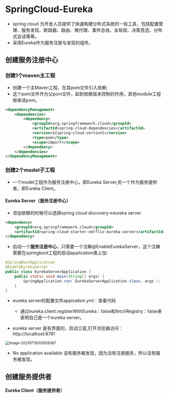 # SpringCloud-Eureka
- spring cloud 为开发人员提供了快速构建分布式系统的一些工具，包括配置管理、服务发现、断路器、路由、微代理、事件总线、全局锁、决策竞选、分布式会话等等。
- 采用Eureka作为服务注册与发现的组件。

## 创建服务注册中心

### 创建1个maven主工程

- 创建一个主Maven工程，在其pom文件引入依赖;
- 这个pom文件作为父pom文件，起到依赖版本控制的作用，其他module工程继承该pom。

```xml
<dependencyManagement>
    <dependencies>
        <dependency>
            <groupId>org.springframework.cloud</groupId>
            <artifactId>spring-cloud-dependencies</artifactId>
            <version>${spring-cloud.version}</version>
            <type>pom</type>
            <scope>import</scope>
        </dependency>
    </dependencies>
</dependencyManagement>
```

### 创建2个model子工程
- 一个model工程作为服务注册中心，即Eureka Server,另一个作为服务提供者，即Eureka Client。

#### Eureka Server（服务注册中心）

- 添加依赖的时候可以选择spring cloud discovery->eureka server

```xml
<dependency>
    <groupId>org.springframework.cloud</groupId>
    <artifactId>spring-cloud-starter-netflix-eureka-server</artifactId>
</dependency>
```

- 启动一个**服务注册中心**，只需要一个注解@EnableEurekaServer，这个注解需要在springboot工程的启动application类上加:

```java
@SpringBootApplication
@EnableEurekaServer
public class EurekaServerApplication {
    public static void main(String[] args) {
        SpringApplication.run( EurekaServerApplication.class, args );
    }
}
```

- eureka server的配置文件appication.yml：查看代码

  - 通过eureka.client.registerWithEureka：false和fetchRegistry：false来表明自己是一个eureka server。

- eureka server 是有界面的，启动工程,打开浏览器访问： http://localhost:8761

<img src="C:\Users\meiji\AppData\Roaming\Typora\typora-user-images\image-20210713002659387.png" alt="image-20210713002659387" style="zoom:80%;" />

- No application available 没有服务被发现，因为没有注册服务，所以没有服务被发现。

## 创建服务提供者

#### Eureka Client（服务提供者）

